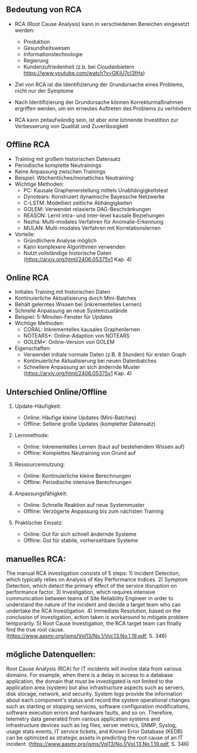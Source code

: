 ## Bedeutung von RCA
- RCA (Root Cause Analysis) kann in verschiedenen Bereichen eingesetzt werden:  
    - Produktion   
    - Gesundheitswesen  
    - Informationstechnologie  
    - Regierung  
    - Kundenzufriedenheit (z.b. bei Cloudanbietern https://www.youtube.com/watch?v=GKiU7cI3fHs)

- Ziel von RCA ist die Identifizierung der Grundursache eines Problems, nicht nur der Symptome
- Nach Identifizierung der Grundursache können Korrekturmaßnahmen ergriffen werden, um ein erneutes Auftreten des Problems zu verhindern
- RCA kann zeitaufwändig sein, ist aber eine lohnende Investition zur Verbesserung von Qualität und Zuverlässigkeit

## Offline RCA
- Training mit großem historischen Datensatz
- Periodische komplette Neutrainings
- Keine Anpassung zwischen Trainings
- Beispiel: Wöchentliches/monatliches Neutraining
- Wichtige Methoden:
  * PC: Kausale Graphenerstellung mittels Unabhängigkeitstest
  * Dynotears: Konstruiert dynamische Bayessche Netzwerke
  * C-LSTM: Modelliert zeitliche Abhängigkeiten
  * GOLEM: Verwendet relaxierte DAG-Beschränkungen
  * REASON: Lernt intra- und inter-level kausale Beziehungen
  * Nezha: Multi-modales Verfahren für Anomalie-Erkennung
  * MULAN: Multi-modales Verfahren mit Korrelationslernen
- Vorteile:
  * Gründlichere Analyse möglich
  * Kann komplexere Algorithmen verwenden
  * Nutzt vollständige historische Daten
  (https://arxiv.org/html/2406.05375v1 Kap. 4)

## Online RCA
- Initiales Training mit historischen Daten
- Kontinuierliche Aktualisierung durch Mini-Batches
- Behält gelerntes Wissen bei (inkrementelles Lernen)
- Schnelle Anpassung an neue Systemzustände
- Beispiel: 5-Minuten-Fenster für Updates
- Wichtige Methoden:
  * CORAL: Inkrementelles kausales Graphenlernen
  * NOTEARS*: Online-Adaption von NOTEARS
  * GOLEM*: Online-Version von GOLEM
- Eigenschaften:
  * Verwendet initiale normale Daten (z.B. 8 Stunden) für ersten Graph
  * Kontinuierliche Aktualisierung bei neuen Datenbatches
  * Schnellere Anpassung an sich ändernde Muster
  (https://arxiv.org/html/2406.05375v1 Kap. 4)

## Unterschied Online/Offline

1. Update-Häufigkeit:
   - Online: Häufige kleine Updates (Mini-Batches)
   - Offline: Seltene große Updates (kompletter Datensatz)

2. Lernmethode:
   - Online: Inkrementelles Lernen (baut auf bestehendem Wissen auf)
   - Offline: Komplettes Neutraining von Grund auf

3. Ressourcennutzung:
   - Online: Kontinuierliche kleine Berechnungen
   - Offline: Periodische intensive Berechnungen

4. Anpassungsfähigkeit:
   - Online: Schnelle Reaktion auf neue Systemmuster
   - Offline: Verzögerte Anpassung bis zum nächsten Training

5. Praktischer Einsatz:
   - Online: Gut für sich schnell ändernde Systeme
   - Offline: Gut für stabile, vorhersehbare Systeme

## manuelles RCA:
 The manual RCA
investigation consists of 5 steps: 1) Incident Detection, which typically relies on
Analysis of Key Performance Indices. 2) Symptom Detection, which detect the
primary effect of the service disruption on performance factor. 3) Investigation,
which requires intensive communication between teams of Site Reliability Engineer
in order to understand the nature of the incident and decide a target team who can
undertake the RCA Investigation. 4) Immediate Resolution, based on the
conclusion of investigation, action taken is workaround to mitigate problem
temporarily. 5) Root Cause Investigation, the RCA target team can finally find the
true root cause.
(https://www.aasmr.org/jsms/Vol13/No.1/Vol.13.No.1.19.pdf, S. 346)

## mögliche Datenquellen:
Root Cause Analysis (RCA) for IT incidents will involve data from various
domains. For example, when there is a delay in access to a database application, the
domain that must be investigated is not limited to the application area (system) but
also infrastructure aspects such as servers, disk storage, network, and security.
System logs provide the information about each component's status and record the
system operational changes such as starting or stopping services, software
configuration modifications, software execution errors and hardware faults, and so
on. Therefore, telemetry data generated from various application systems and
infrastructure devices such as log files, server metrics, SNMP, Syslog, usage stats
events, IT service tickets, and Known Error Database (KEDB) can be optimized as
strategic assets in predicting the root cause of an IT incident. 
(https://www.aasmr.org/jsms/Vol13/No.1/Vol.13.No.1.19.pdf, S. 346)



